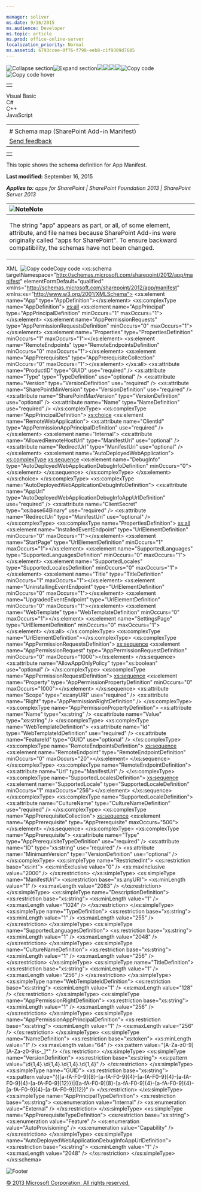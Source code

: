 ```yaml
---

manager: soliver
ms.date: 9/16/2015
ms.audience: Developer
ms.topic: article
ms.prod: office-online-server
localization_priority: Normal
ms.assetid: 6793ccee-0f76-f798-eeb8-c1f9309d7685
---
```


![Collapse
section](../icons/collapse_all.gif "Collapse section")![Expand
section](../icons/expand_all.gif "Expand section")![](../icons/collapse_all.gif)![](../icons/expand_all.gif)![](../icons/dropdown.gif)![](../icons/dropdownHover.gif)![Copy
code](../icons/copycode.gif "Copy code")![Copy code
hover](../icons/copycodeHighlight.gif "Copy code hover")
<table>
<tbody>
<tr class="odd">
<td align="left"></td>
</tr>
</tbody>
</table>

Visual Basic  
C\#  
C++  
JavaScript  

<table>
<tbody>
<tr class="odd">
<td align="left"><span id="runningHeaderText"></span></td>
</tr>
<tr class="even">
<td align="left"># Schema map (SharePoint Add-in Manifest)</td>
</tr>
<tr class="odd">
<td align="left"><span id="headfeedbackarea" class="feedbackhead"><a href="javascript:SubmitFeedback(&#39;docthis@Microsoft.com&#39;,&#39;&#39;,&#39;&#39;,&#39;&#39;,&#39;1.0.18082.1225&#39;,&#39;%0\dThank%20you%20for%20your%20feedback.%20The%20developer%20writing%20teams%20use%20your%20feedback%20to%20improve%20documentation.%20While%20we%20are%20reviewing%20your%20feedback,%20we%20may%20send%20you%20e-mail%20to%20ask%20for%20clarification%20or%20feedback%20on%20a%20solution.%20We%20do%20not%20use%20your%20e-mail%20address%20for%20any%20other%20purpose%20and%20we%20delete%20it%20after%20we%20finish%20our%20review.%0\AFor%20further%20information%20about%20the%20privacy%20policies%20of%20Microsoft,%20please%20see%20http://privacy.microsoft.com/en-us/default.aspx.%0\A%0\d&#39;,&#39;Customer%20feedback&#39;);">Send feedback</a></span></td>
</tr>
</tbody>
</table>

<table>
<colgroup>
<col width="100%" />
</colgroup>
<tbody>
<tr class="odd">
<td align="left"></td>
</tr>
</tbody>
</table>

This topic shows the schema definition for <span class="keyword">App
Manifest</span>.

**Last modified:** September 16, 2015

***Applies to:** apps for SharePoint | SharePoint Foundation 2013 |
SharePoint Server 2013*

<table>
<colgroup>
<col width="100%" />
</colgroup>
<thead>
<tr class="header">
<th align="left"><img src="../icons/alert_note.gif" title="Note" alt="Note" /><strong>Note</strong></th>
</tr>
</thead>
<tbody>
<tr class="odd">
<td align="left"><p>The string &quot;app&quot; appears as part, or all, of some element, attribute, and file names because SharePoint Add-ins were originally called &quot;apps for SharePoint&quot;. To ensure backward compatibility, the schemas have not been changed.</p></td>
</tr>
</tbody>
</table>

<span codelanguage="xmlLang"></span>
XML 
<span class="copyCode" onclick="CopyCode(this)"
onkeypress="CopyCode_CheckKey(this, event)"
onmouseover="ChangeCopyCodeIcon(this)"
onmouseout="ChangeCopyCodeIcon(this)" tabindex="0">![Copy
code](../icons/copycode.gif "Copy code")Copy code</span>
    <xs:schema targetNamespace="http://schemas.microsoft.com/sharepoint/2012/app/manifest" elementFormDefault="qualified" xmlns="http://schemas.microsoft.com/sharepoint/2012/app/manifest" xmlns:xs="http://www.w3.org/2001/XMLSchema">
        <xs:element name="App" type="AppDefinition"></xs:element>
        <xs:complexType name="AppDefinition">
            <xs:all>
                <xs:element name="AppPrincipal" type="AppPrincipalDefinition" minOccurs="1" maxOccurs="1"></xs:element>
                <xs:element name="AppPermissionRequests" type="AppPermissionRequestsDefinition" minOccurs="0" maxOccurs="1"></xs:element>
                <xs:element name="Properties" type="PropertiesDefinition" minOccurs="1" maxOccurs="1"></xs:element>
                <xs:element name="RemoteEndpoints" type="RemoteEndpointsDefinition" minOccurs="0" maxOccurs="1"></xs:element>
                <xs:element name="AppPrerequisites" type="AppPrerequisiteCollection" minOccurs="0" maxOccurs="1"></xs:element>
            </xs:all>
            <xs:attribute name="ProductID" type="GUID" use="required" />
            <xs:attribute name="Type" type="TypeDefinition" use="optional" />
            <xs:attribute name="Version" type="VersionDefinition" use="required" />
            <xs:attribute name="SharePointMinVersion" type="VersionDefinition" use="required" />
            <xs:attribute name="SharePointMaxVersion" type="VersionDefinition" use="optional" />
            <xs:attribute name="Name" type="NameDefinition" use="required" />
        </xs:complexType>
        <xs:complexType name="AppPrincipalDefinition">
            <xs:choice>
                <xs:element name="RemoteWebApplication">
                    <xs:attribute name="ClientId" type="AppPermissionAppPrincipalDefinition" use="required" />
                </xs:element>
                <xs:element name="Internal">
                    <xs:attribute name="AllowedRemoteHostUrl" type="ManifestUri" use="optional" />
                    <xs:attribute name="RedirectUrl" type="ManifestUri" use="optional" />
                </xs:element>
                <xs:element name="AutoDeployedWebApplication">
                    <xs:complexType>
                        <xs:sequence>
                            <xs:element name="DebugInfo" type="AutoDeployedWebApplicationDebugInfoDefinition" minOccurs="0"></xs:element>
                        </xs:sequence>
                    </xs:complexType>
                </xs:element>
            </xs:choice>
        </xs:complexType>
        <xs:complexType name="AutoDeployedWebApplicationDebugInfoDefinition">
            <xs:attribute name="AppUrl" type="AutoDeployedWebApplicationDebugInfoAppUrlDefinition" use="required" />
            <xs:attribute name="ClientSecret" type="xs:base64Binary" use="required" />
            <xs:attribute name="RedirectUri" type="ManifestUri" use="optional" />
        </xs:complexType>
        <xs:complexType name="PropertiesDefinition">
            <xs:all>
                <xs:element name="InstalledEventEndpoint" type="UrlElementDefinition" minOccurs="0" maxOccurs="1"></xs:element>
                <xs:element name="StartPage" type="UrlElementDefinition" minOccurs="1" maxOccurs="1"></xs:element>
                <xs:element name="SupportedLanguages" type="SupportedLanguagesDefinition" minOccurs="0" maxOccurs="1"></xs:element>
                <xs:element name="SupportedLocales" type="SupportedLocalesDefinition" minOccurs="0" maxOccurs="1"></xs:element>
                <xs:element name="Title" type="TitleDefinition" minOccurs="1" maxOccurs="1"></xs:element>
                <xs:element name="UninstallingEventEndpoint" type="UrlElementDefinition" minOccurs="0" maxOccurs="1"></xs:element>
                <xs:element name="UpgradedEventEndpoint" type="UrlElementDefinition" minOccurs="0" maxOccurs="1"></xs:element>
                <xs:element name="WebTemplate" type="WebTemplateDefinition" minOccurs="0" maxOccurs="1"></xs:element>
                <xs:element name="SettingsPage" type="UrlElementDefinition" minOccurs="0" maxOccurs="1"></xs:element>
            </xs:all>
        </xs:complexType>
        <xs:complexType name="UrlElementDefinition"></xs:complexType>
        <xs:complexType name="AppPermissionRequestsDefinition">
            <xs:sequence>
                <xs:element name="AppPermissionRequest" type="AppPermissionRequestDefinition" minOccurs="0" maxOccurs="1000"></xs:element>
            </xs:sequence>
            <xs:attribute name="AllowAppOnlyPolicy" type="xs:boolean" use="optional" />
        </xs:complexType>
        <xs:complexType name="AppPermissionRequestDefinition">
            <xs:sequence>
                <xs:element name="Property" type="AppPermissionPropertyDefinition" minOccurs="0" maxOccurs="1000"></xs:element>
            </xs:sequence>
            <xs:attribute name="Scope" type="xs:anyURI" use="required" />
            <xs:attribute name="Right" type="AppPermissionRightDefinition" />
        </xs:complexType>
        <xs:complexType name="AppPermissionPropertyDefinition">
            <xs:attribute name="Name" type="xs:string" />
            <xs:attribute name="Value" type="xs:string" />
        </xs:complexType>
        <xs:complexType name="WebTemplateDefinition">
            <xs:attribute name="Id" type="WebTemplateIdDefinition" use="required" />
            <xs:attribute name="FeatureId" type="GUID" use="optional" />
        </xs:complexType>
        <xs:complexType name="RemoteEndpointsDefinition">
            <xs:sequence>
                <xs:element name="RemoteEndpoint" type="RemoteEndpointDefinition" minOccurs="0" maxOccurs="20"></xs:element>
            </xs:sequence>
        </xs:complexType>
        <xs:complexType name="RemoteEndpointDefinition">
            <xs:attribute name="Url" type="ManifestUri" />
        </xs:complexType>
        <xs:complexType name="SupportedLocalesDefinition">
            <xs:sequence>
                <xs:element name="SupportedLocale" type="SupportedLocaleDefinition" minOccurs="1" maxOccurs="256"></xs:element>
            </xs:sequence>
        </xs:complexType>
        <xs:complexType name="SupportedLocaleDefinition">
            <xs:attribute name="CultureName" type="CultureNameDefinition" use="required" />
        </xs:complexType>
        <xs:complexType name="AppPrerequisiteCollection">
            <xs:sequence>
                <xs:element name="AppPrerequisite" type="AppPrerequisite" maxOccurs="500"></xs:element>
            </xs:sequence>
        </xs:complexType>
        <xs:complexType name="AppPrerequisite">
            <xs:attribute name="Type" type="AppPrerequisiteTypeDefinition" use="required" />
            <xs:attribute name="ID" type="xs:string" use="required" />
            <xs:attribute name="MinimumVersion" type="VersionDefinition" use="optional" />
        </xs:complexType>
        <xs:simpleType name="RestrictedInt">
            <xs:restriction base="xs:int">
                <xs:minExclusive value="0" />
                <xs:maxInclusive value="2000" />
            </xs:restriction>
        </xs:simpleType>
        <xs:simpleType name="ManifestUri">
            <xs:restriction base="xs:anyURI">
                <xs:minLength value="1" />
                <xs:maxLength value="2083" />
            </xs:restriction>
        </xs:simpleType>
        <xs:simpleType name="DescriptionDefinition">
            <xs:restriction base="xs:string">
                <xs:minLength value="1" />
                <xs:maxLength value="1024" />
            </xs:restriction>
        </xs:simpleType>
        <xs:simpleType name="TypeDefinition">
            <xs:restriction base="xs:string">
                <xs:minLength value="1" />
                <xs:maxLength value="255" />
            </xs:restriction>
        </xs:simpleType>
        <xs:simpleType name="SupportedLanguagesDefinition">
            <xs:restriction base="xs:string">
                <xs:minLength value="1" />
                <xs:maxLength value="2048" />
            </xs:restriction>
        </xs:simpleType>
        <xs:simpleType name="CultureNameDefinition">
            <xs:restriction base="xs:string">
                <xs:minLength value="1" />
                <xs:maxLength value="256" />
            </xs:restriction>
        </xs:simpleType>
        <xs:simpleType name="TitleDefinition">
            <xs:restriction base="xs:string">
                <xs:minLength value="1" />
                <xs:maxLength value="256" />
            </xs:restriction>
        </xs:simpleType>
        <xs:simpleType name="WebTemplateIdDefinition">
            <xs:restriction base="xs:string">
                <xs:minLength value="1" />
                <xs:maxLength value="128" />
            </xs:restriction>
        </xs:simpleType>
        <xs:simpleType name="AppPermissionRightDefinition">
            <xs:restriction base="xs:string">
                <xs:minLength value="1" />
                <xs:maxLength value="256" />
            </xs:restriction>
        </xs:simpleType>
        <xs:simpleType name="AppPermissionAppPrincipalDefinition">
            <xs:restriction base="xs:string">
                <xs:minLength value="1" />
                <xs:maxLength value="256" />
            </xs:restriction>
        </xs:simpleType>
        <xs:simpleType name="NameDefinition">
            <xs:restriction base="xs:token">
                <xs:minLength value="1" />
                <xs:maxLength value="64" />
                <xs:pattern value="[A-Za-z0-9][A-Za-z0-9\s-_]*" />
            </xs:restriction>
        </xs:simpleType>
        <xs:simpleType name="VersionDefinition">
            <xs:restriction base="xs:string">
                <xs:pattern value="\d{1,4}\.\d{1,4}\.\d{1,4}\.\d{1,4}" />
            </xs:restriction>
        </xs:simpleType>
        <xs:simpleType name="GUID">
            <xs:restriction base="xs:string">
                <xs:pattern value="(\{[a-fA-F0-9]{8}-[a-fA-F0-9]{4}-[a-fA-F0-9]{4}-[a-fA-F0-9]{4}-[a-fA-F0-9]{12}\})|([a-fA-F0-9]{8}-[a-fA-F0-9]{4}-[a-fA-F0-9]{4}-[a-fA-F0-9]{4}-[a-fA-F0-9]{12})" />
            </xs:restriction>
        </xs:simpleType>
        <xs:simpleType name="AppPrincipalTypeDefinition">
            <xs:restriction base="xs:string">
                <xs:enumeration value="Internal" />
                <xs:enumeration value="External" />
            </xs:restriction>
        </xs:simpleType>
        <xs:simpleType name="AppPrerequisiteTypeDefinition">
            <xs:restriction base="xs:string">
                <xs:enumeration value="Feature" />
                <xs:enumeration value="AutoProvisioning" />
                <xs:enumeration value="Capability" />
            </xs:restriction>
        </xs:simpleType>
        <xs:simpleType name="AutoDeployedWebApplicationDebugInfoAppUrlDefinition">
            <xs:restriction base="xs:string">
                <xs:minLength value="1" />
                <xs:maxLength value="2048" />
            </xs:restriction>
        </xs:simpleType>
    </xs:schema>

![Footer](../icons/footer.gif "Footer")

[© 2013 Microsoft Corporation. All rights
reserved.](office-2013-documentation-copyright-notice.htm)




